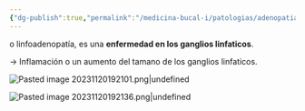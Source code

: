 ```yaml
---
{"dg-publish":true,"permalink":"/medicina-bucal-i/patologias/adenopatias/"}
---
```


o linfoadenopatía, es una **enfermedad en los ganglios linfaticos**. 

→ Inflamación o un aumento del tamano de los ganglios linfaticos.

![Pasted image 20231120192101.png|undefined](/img/user/Cirugia%20Bucal%20I/Medias/Pasted%20image%2020231120192101.png)

![Pasted image 20231120192136.png|undefined](/img/user/Cirugia%20Bucal%20I/Medias/Pasted%20image%2020231120192136.png)

